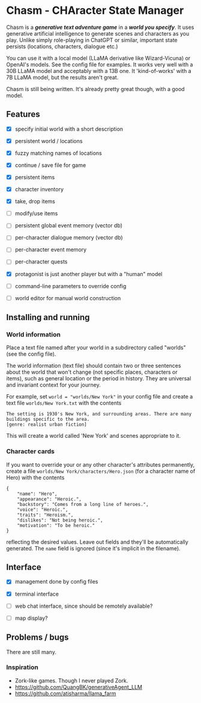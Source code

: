 # Chasm - CHAracter State Manager

Chasm is a ***generative text adventure game*** in a ***world you
specify***. It uses generative artificial intelligence to generate
scenes and characters as you play. Unlike simply role-playing in
ChatGPT or similar, important state persists (locations, characters,
dialogue etc.)

You can use it with a local model (LLaMA derivative like
Wizard-Vicuna) or OpenAI's models. See the config file for examples.
It works very well with a 30B LLaMA model and acceptably with a 13B
one. It 'kind-of-works' with a 7B LLaMA model, but the results aren't
great.

Chasm is still being written. It's already pretty great though,
with a good model.


## Features

* [x] specify initial world with a short description
* [x] persistent world / locations
* [x] fuzzy matching names of locations
* [x] continue / save file for game
* [x] persistent items
* [x] character inventory
* [x] take, drop items
* [ ] modify/use items
* [ ] persistent global event memory (vector db)
* [ ] per-character dialogue memory (vector db)
* [ ] per-character event memory
* [ ] per-character quests
* [x] protagonist is just another player but with a "human" model
* [ ] command-line parameters to override config
* [ ] world editor for manual world construction


## Installing and running

### World information

Place a text file named after your world in a subdirectory called
"worlds" (see the config file).

The world information (text file) should contain two or three
sentences about the world that won't change (not specific places,
characters or items), such as general location or the period in
history. They are universal and invariant context for your journey.

For example, set `world = "worlds/New York"` in your config file
and create a text file `worlds/New York.txt` with the contents
```
The setting is 1930's New York, and surrounding areas. There are many buildings specific to the area.
[genre: realist urban fiction]
```
This will create a world called 'New York' and scenes appropriate to it.


### Character cards

If you want to override your or any other character's attributes permanently,
create a file `worlds/New York/characters/Hero.json` (for a character name of
Hero) with the contents
```
{
    "name": "Hero",
    "appearance": "Heroic.",
    "backstory": "Comes from a long line of heroes.",
    "voice": "Heroic.",
    "traits": "Heroism.",
    "dislikes": "Not being heroic.",
    "motivation": "To be heroic."
}
```
reflecting the desired values. Leave out fields and they'll be automatically generated. The `name` field is ignored (since it's implicit in the filename).


## Interface

- [x] management done by config files
- [x] terminal interface
- [ ] web chat interface, since should be remotely available?
- [ ] map display?


## Problems / bugs

There are still many.


### Inspiration

- Zork-like games. Though I never played Zork.
- https://github.com/QuangBK/generativeAgent_LLM
- https://github.com/atisharma/llama_farm
